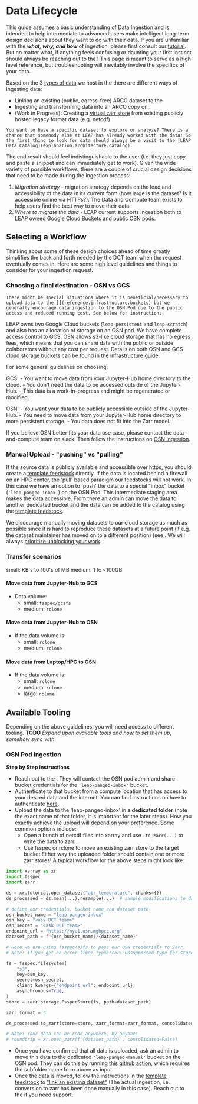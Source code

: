 # Data Lifecycle

This guide assumes a basic understanding of Data Ingestion and is intended to help intermediate to advanced users make intelligent long-term design decisions about they want to do with their data. If you are unfamiliar with the ***what, why, and how*** of ingestion, please first consult our [tutorial](tutorials.data.ingestion). But no matter what, if anything feels confusing or daunting your first instinct should always be reaching out to the [](support.data_compute_team)! This page is meant to serve as a high level reference, but troubleshooting will inevitably involve the specifics of your data.

Based on the 3 [types of data](explanation.data-policy.types) we host in the [](explanation.architecture.catalog) there are different ways of ingesting data:

- Linking an existing (public, egress-free) ARCO dataset to the [](explanation.architecture.catalog)
- Ingesting and transforming data into an ARCO copy on [](reference.infrastructure.buckets).
- (Work in Progress): Creating a [virtual zarr store](https://virtualizarr.readthedocs.io/en/latest/) from existing publicly hosted legacy format data (e.g. netcdf)

```{note}
You want to have a specific dataset to explore or analyze? There is a chance that somebody else at LEAP has already worked with the data! So the first thing to look for data should always be a visit to the [LEAP Data Catalog](explanation.architecture.catalog).
```

The end result should feel indistinguishable to the user (i.e. they just copy and paste a snippet and can immediately get to work). Given the wide variety of possible workflows, there are a couple of crucial design decisions that need to be made during the ingestion process:

1. *Migration strategy* - migration strategy depends on the load and accessibility of the data in its current form (how large is the dataset? Is it accessible online via HTTPs?). The Data and Compute team exists to help users find the best way to move their data.
1. *Where to migrate the data* - LEAP current supports ingestion both to LEAP owned Google Cloud Buckets and public OSN pods.

## Selecting a Workflow

Thinking about some of these design choices ahead of time greatly simplifies the back and forth needed by the DCT team when the request eventually comes in. Here are some high level guidelines and things to consider for your ingestion request.

### Choosing a final destination - OSN vs GCS

```{warning}
There might be special situations where it is beneficial/necessary to upload data to the [](reference.infrastructure.buckets) but we generally encourage data ingestion to the OSN Pod due to the public access and reduced running cost. See below for instructions.
```

LEAP owns two Google Cloud buckets (`leap-persistent` and `leap-scratch`) and also has an allocation of storage on an OSN pod. We have complete access control to GCS. OSN allows s3-like cloud storage that has no egress fees, which means that you can share data with the public or outside colaborators without any cost per request.
Details on both OSN and GCS cloud storage buckets can be found in the [infrastructure guide](reference.infrastructure.catalog).

For some general guidelines on choosing:

GCS:
\- You want to move data from your Jupyter-Hub home directory to the cloud.
\- You don't need the data to be accessed outside of the Jupyter-Hub.
\- This data is a work-in-progress and might be regenerated or modified.

OSN:
\- You want your data to be publicly accessible outside of the Jupyter-Hub.
\- You need to move data from your Jupyter-Hub home directory to more persistent storage.
\- You data does not fit into the Zarr model.

If you believe OSN better fits your data use case, please contact the data-and-compute team on slack. Then follow the instructions on [OSN Ingestion](guides.data.osn_pod).

### Manual Upload - "pushing" vs "pulling"

If the source data is publicly available and accessible over https, you should create a [template feedstock](https://github.com/leap-stc/LEAP_template_feedstock) directly. If the data is located behind a firewall on an HPC center, the 'pull' based paradigm our feedstocks will not work. In this case we have an option to 'push' the data to a special "inbox" bucket (`'leap-pangeo-inbox'`) on the OSN Pod. This intermediate staging area makes the data accessible. From there an admin can move the data to another dedicated bucket and the data can be added to the catalog using the [template feedstock](https://github.com/leap-stc/LEAP_template_feedstock).

We discourage manually moving datasets to our cloud storage as much as possible since it is hard to reproduce these datasets at a future point (if e.g. the dataset maintainer has moved on to a different position) (see [](explanation.data-policy.reproducibility). We will always [prioritize unblocking your work](explanation.code-policy.dont-let-perfect-be-the-enemy-of-good).

<!-- Fundamentally the 'pushing' of datasets relies on two components:

- Setting up permissions so that you can read/write to the [](reference.infrastructure.buckets) - Several methods to get permissions are described in [](guides.data.external.authentication).
- Initiating a data transfer from your 'local' machine (e.g. your laptop, a server, or HPC Cluster). You can check on some methods below. -->

### Transfer scenarios

small: KB's to 100's of MB
medium: 1 to \<100GB

#### Move data from Jupyter-Hub to GCS

- Data volume:
  - small: `fsspec/gcsfs`
  - medium: `rclone`

#### Move data from Jupyter-Hub to OSN

- If the data volume is:
  - small: `rclone`
  - medium: `rclone`

#### Move data from Laptop/HPC to OSN

- If the data volume is:
  - small: `rclone`
  - medium: `rclone`
  - large: `rclone`

## Available Tooling

Depending on the above guidelines, you will need access to different tooling. **TODO** *Expand upon available tools and how to set them up, somehow sync with [](guide.data.working)*

### OSN Pod Ingestion

**Step by Step instructions**

- Reach out to the [](support.data_compute_team). They will contact the OSN pod admin and share bucket credentials for the `'leap-pangeo-inbox'` bucket.
- Authenticate to that bucket from a compute location that has access to your desired data and the internet. You can find instructions on how to authenticate [here](guides.data.external.authentication.config-files).
- Upload the data to the 'leap-pangeo-inbox' in **a dedicated folder** (note the exact name of that folder, it is important for the later steps). How you exactly achieve the upload will depend on your preference. Some common options include:
  - Open a bunch of netcdf files into xarray and use `.to_zarr(...)` to write the data to zarr.
  - Use fsspec or rclone to move an existing zarr store to the target bucket
    Either way the uploaded folder should contain one or more zarr stores!
    A typical workflow for the above steps might look like:

```python
import xarray as xr
import fsspec
import zarr

ds = xr.tutorial.open_dataset("air_temperature", chunks={})
ds_processed = ds.mean(...).resample(...)  # sample modifications to data

# define our credentials, bucket name and dataset path
osn_bucket_name = "leap-pangeo-inbox"
osn_key = "<ask DCT team>"
osn_secret = "<ask DCT team>"
endpoint_url = "https://nyu1.osn.mghpcc.org"
dataset_path = f"{osn_bucket_name}/{dataset_name}"

# Here we are using fsspec/s3fs to pass our OSN credentials to Zarr.
# Note: If you get an error like: TypeError: Unsupported type for store_like: 'FSMap'`. It is because zarr-python does not currently support the older fsspec FSMap object style. https://github.com/zarr-developers/zarr-python/issues/2706

fs = fsspec.filesystem(
    "s3",
    key=osn_key,
    secret=osn_secret,
    client_kwargs={"endpoint_url": endpoint_url},
    asynchronous=True,
)
store = zarr.storage.FsspecStore(fs, path=dataset_path)

zarr_format = 3

ds_processed.to_zarr(store=store, zarr_format=zarr_format, consolidated=False)

# Note: Your data can be read anywhere, by anyone!
# roundtrip = xr.open_zarr(f"{dataset_path}', consolidated=False)
```

- Once you have confirmed that all data is uploaded, ask an admin to move this data to the dedicated `'leap-pangeo-manual'` bucket on the OSN pod. They can do this by running [this github action](https://github.com/leap-stc/data-management/blob/main/.github/workflows/transfer.yaml), which requires the subfolder name from above as input.
- Once the data is moved, follow the instructions in the [template feedstock](https://github.com/leap-stc/LEAP_template_feedstock) to ["link an existing dataset"](https://github.com/leap-stc/LEAP_template_feedstock#linking-existing-arco-datasets) (The actual ingestion, i.e. conversion to zarr has been done manually in this case). Reach out to the [](support.data_compute_team) if you need support.

